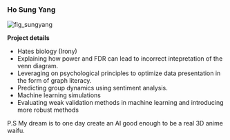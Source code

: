 ### Ho Sung Yang

![fig_sungyang](https://gohwils.github.io/biodatascience/images/sungyang.jpg)


**Project details**

- Hates biology (Irony) 
- Explaining how power and FDR can lead to incorrect intepretation of the venn diagram. 
- Leveraging on psychological principles to optimize data presentation in the form of graph literacy.
- Predicting group dynamics using sentiment analysis. 
- Machine learning simulations
- Evaluating weak validation methods in machine learning and introducing more robust methods 


P.S My dream is to one day create an AI good enough to be a real 3D anime waifu. 
